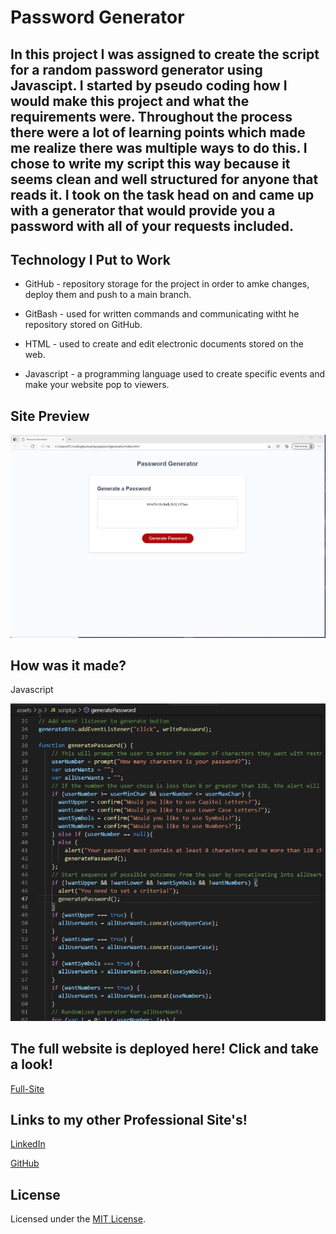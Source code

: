 # Password Generator

## In this project I was assigned to create the script for a random password generator using Javascipt. I started by pseudo coding how I would make this project and what the requirements were. Throughout the process there were a lot of learning points which made me realize there was multiple ways to do this. I chose to write my script this way because it seems clean and well structured for anyone that reads it. I took on the task head on and came up with a generator that would provide you a password with all of your requests included.

## Technology I Put to Work
- GitHub - repository storage for the project in order to amke changes, deploy them and push to a main branch. 

- GitBash - used for written commands and communicating witht he repository stored on GitHub.

- HTML - used to create and edit electronic documents stored on the web.

- Javascript - a programming language used to create specific events and make your website pop to viewers.

## Site Preview

![Site](assets/images/preview.png)

## How was it made?
Javascript  


![Code-Snippet](assets/images/jspreview.png)



## The full website is deployed here! Click and take a look!

[Full-Site](https://dnovelli1.github.io/passwordgenerator/)

## Links to my other Professional Site's!

[LinkedIn](https://www.linkedin.com/in/david-jacob-novelli/)

[GitHub](https://github.com/dnovelli1)

## License

Licensed under the [MIT License](LICENSE).

